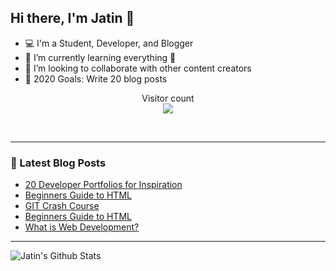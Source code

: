 ## Hi there, I'm Jatin 👋

- 💻 I'm a Student, Developer, and Blogger
- 🌱 I’m currently learning everything 🤣
- 👯 I’m looking to collaborate with other content creators
- 🥅 2020 Goals: Write 20 blog posts

<p align="center"> 
  Visitor count<br>
  <img src="https://profile-counter.glitch.me/jatin2003/count.svg" />
</p>

<!-- ### Connect with me: -->

<br />

---

### 📕 Latest Blog Posts
<!-- BLOG-POST-LIST:START -->
- [20 Developer Portfolios for Inspiration](https://jatinrao.dev/20-developer-portfolios-for-inspiration-ckczqsjpa00bh95s10gnn6q3j)
- [Beginners Guide to HTML](https://dev.to/jatinrao/beginners-guide-to-html-ibd)
- [GIT Crash Course](https://jatinrao.dev/git-crash-course-ckcs2tax8004fkys140i2elh4)
- [Beginners Guide to HTML](https://jatinrao.dev/beginners-guide-to-html-ckcnhzs9b00cjfqs134ck8cfa)
- [What is Web Development?](https://jatinrao.dev/what-is-web-development-ckbiu2gr1016uzqs1ngddhdye)
<!-- BLOG-POST-LIST:END -->

---

<img align="left" alt="Jatin's Github Stats" src="https://github-readme-stats.vercel.app/api?username=jatin2003&show_icons=true&hide_border=true" />
